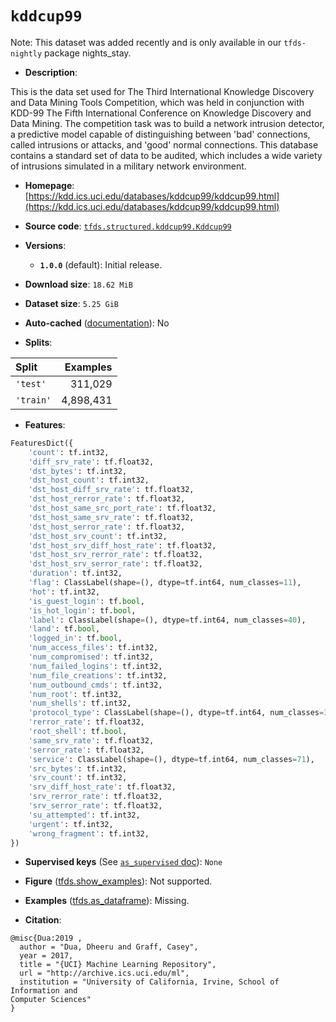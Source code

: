 <div itemscope itemtype="http://schema.org/Dataset">
  <div itemscope itemprop="includedInDataCatalog" itemtype="http://schema.org/DataCatalog">
    <meta itemprop="name" content="TensorFlow Datasets" />
  </div>
  <meta itemprop="name" content="kddcup99" />
  <meta itemprop="description" content="This is the data set used for The Third International Knowledge Discovery and&#10;Data Mining Tools Competition, which was held in conjunction with KDD-99 The&#10;Fifth International Conference on Knowledge Discovery and Data Mining. The&#10;competition task was to build a network intrusion detector, a predictive model&#10;capable of distinguishing between &#x27;bad&#x27; connections, called intrusions or&#10;attacks, and &#x27;good&#x27; normal connections. This database contains a standard set&#10;of data to be audited, which includes a wide variety of intrusions simulated in&#10;a military network environment.&#10;&#10;To use this dataset:&#10;&#10;```python&#10;import tensorflow_datasets as tfds&#10;&#10;ds = tfds.load(&#x27;kddcup99&#x27;, split=&#x27;train&#x27;)&#10;for ex in ds.take(4):&#10;  print(ex)&#10;```&#10;&#10;See [the guide](https://www.tensorflow.org/datasets/overview) for more&#10;informations on [tensorflow_datasets](https://www.tensorflow.org/datasets).&#10;&#10;" />
  <meta itemprop="url" content="https://www.tensorflow.org/datasets/catalog/kddcup99" />
  <meta itemprop="sameAs" content="https://kdd.ics.uci.edu/databases/kddcup99/kddcup99.html" />
  <meta itemprop="citation" content="@misc{Dua:2019 ,&#10;  author = &quot;Dua, Dheeru and Graff, Casey&quot;,&#10;  year = 2017,&#10;  title = &quot;{UCI} Machine Learning Repository&quot;,&#10;  url = &quot;http://archive.ics.uci.edu/ml&quot;,&#10;  institution = &quot;University of California, Irvine, School of Information and&#10;Computer Sciences&quot;&#10;}" />
</div>

# `kddcup99`


Note: This dataset was added recently and is only available in our
`tfds-nightly` package
<span class="material-icons" title="Available only in the tfds-nightly package">nights_stay</span>.

*   **Description**:

This is the data set used for The Third International Knowledge Discovery and
Data Mining Tools Competition, which was held in conjunction with KDD-99 The
Fifth International Conference on Knowledge Discovery and Data Mining. The
competition task was to build a network intrusion detector, a predictive model
capable of distinguishing between 'bad' connections, called intrusions or
attacks, and 'good' normal connections. This database contains a standard set of
data to be audited, which includes a wide variety of intrusions simulated in a
military network environment.

*   **Homepage**:
    [https://kdd.ics.uci.edu/databases/kddcup99/kddcup99.html](https://kdd.ics.uci.edu/databases/kddcup99/kddcup99.html)

*   **Source code**:
    [`tfds.structured.kddcup99.Kddcup99`](https://github.com/tensorflow/datasets/tree/master/tensorflow_datasets/structured/kddcup99/kddcup99.py)

*   **Versions**:

    *   **`1.0.0`** (default): Initial release.

*   **Download size**: `18.62 MiB`

*   **Dataset size**: `5.25 GiB`

*   **Auto-cached**
    ([documentation](https://www.tensorflow.org/datasets/performances#auto-caching)):
    No

*   **Splits**:

Split     | Examples
:-------- | --------:
`'test'`  | 311,029
`'train'` | 4,898,431

*   **Features**:

```python
FeaturesDict({
    'count': tf.int32,
    'diff_srv_rate': tf.float32,
    'dst_bytes': tf.int32,
    'dst_host_count': tf.int32,
    'dst_host_diff_srv_rate': tf.float32,
    'dst_host_rerror_rate': tf.float32,
    'dst_host_same_src_port_rate': tf.float32,
    'dst_host_same_srv_rate': tf.float32,
    'dst_host_serror_rate': tf.float32,
    'dst_host_srv_count': tf.int32,
    'dst_host_srv_diff_host_rate': tf.float32,
    'dst_host_srv_rerror_rate': tf.float32,
    'dst_host_srv_serror_rate': tf.float32,
    'duration': tf.int32,
    'flag': ClassLabel(shape=(), dtype=tf.int64, num_classes=11),
    'hot': tf.int32,
    'is_guest_login': tf.bool,
    'is_hot_login': tf.bool,
    'label': ClassLabel(shape=(), dtype=tf.int64, num_classes=40),
    'land': tf.bool,
    'logged_in': tf.bool,
    'num_access_files': tf.int32,
    'num_compromised': tf.int32,
    'num_failed_logins': tf.int32,
    'num_file_creations': tf.int32,
    'num_outbound_cmds': tf.int32,
    'num_root': tf.int32,
    'num_shells': tf.int32,
    'protocol_type': ClassLabel(shape=(), dtype=tf.int64, num_classes=3),
    'rerror_rate': tf.float32,
    'root_shell': tf.bool,
    'same_srv_rate': tf.float32,
    'serror_rate': tf.float32,
    'service': ClassLabel(shape=(), dtype=tf.int64, num_classes=71),
    'src_bytes': tf.int32,
    'srv_count': tf.int32,
    'srv_diff_host_rate': tf.float32,
    'srv_rerror_rate': tf.float32,
    'srv_serror_rate': tf.float32,
    'su_attempted': tf.int32,
    'urgent': tf.int32,
    'wrong_fragment': tf.int32,
})
```

*   **Supervised keys** (See
    [`as_supervised` doc](https://www.tensorflow.org/datasets/api_docs/python/tfds/load#args)):
    `None`

*   **Figure**
    ([tfds.show_examples](https://www.tensorflow.org/datasets/api_docs/python/tfds/visualization/show_examples)):
    Not supported.

*   **Examples**
    ([tfds.as_dataframe](https://www.tensorflow.org/datasets/api_docs/python/tfds/as_dataframe)):
    Missing.

*   **Citation**:

```
@misc{Dua:2019 ,
  author = "Dua, Dheeru and Graff, Casey",
  year = 2017,
  title = "{UCI} Machine Learning Repository",
  url = "http://archive.ics.uci.edu/ml",
  institution = "University of California, Irvine, School of Information and
Computer Sciences"
}
```
